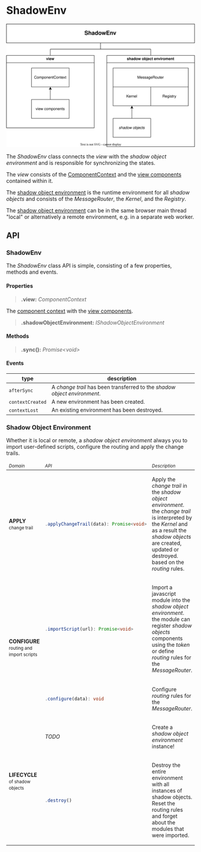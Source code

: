 # ShadowEnv

![ShadowEnv](./ShadowEnv.drawio.svg)

The _ShadowEnv_ class connects the _view_ with the _shadow object environment_ and is responsible for synchronizing the states.

The _view_ consists of the [ComponentContext](./ComponentContext.md) and the [view components](./ViewComponent.md) contained within it.

The [shadow object environment](#shadow-object-environment) is the runtime environment for all _shadow objects_ and consists of the _MessageRouter_, the _Kernel_, and the _Registry_.

The [shadow object environment](#shadow-object-environment) can be in the same browser main thread "local" or alternatively a remote environment, e.g. in a separate web worker.

## API

### ShadowEnv

The _ShadowEnv_ class API is simple, consisting of a few properties, methods and events.

#### Properties

> **.view:** _ComponentContext_

The [component context](./ComponentContext.md) with the [view components](./ViewComponent.md).

> **.shadowObjectEnvironment:** _IShadowObjectEnvironment_

#### Methods

> **.sync():** _Promise&lt;void&gt;_

#### Events

| type | description |
|-|-|
| `afterSync` | A _change trail_ has been transferred to the _shadow object environment_. |
| `contextCreated` | A new environment has been created. |
| `contextLost` | An existing environment has been destroyed. |


### Shadow Object Environment

Whether it is local or remote, a _shadow object environment_ always you to import user-defined scripts, configure the routing and apply the change trails.

<table>
<thead>
<tr>
<td><em><small>Domain</small></em></td>
<td><em><small>API</small></em></td>
<td><em><small>Description</small></em></td>
</tr>
</thead>

<tr>
<td>
<b>APPLY</b><br><small>change trail</small>
</td>
<td>

```ts
.applyChangeTrail(data): Promise<void>
```

</td>
<td>

Apply the _change trail_ in the _shadow object environment_. the _change trail_ is interpreted by the _Kernel_ and as a result the _shadow objects_ are created, updated or destroyed. based on the _routing_ rules.

</td>
</tr>

<tr>
<td rowspan=2>
<b>CONFIGURE</b><br><small>routing and import scripts</small>
</td>
<td>

```ts
.importScript(url): Promise<void>
```

</td>
<td>

Import a javascript module into the _shadow object environment_. the module can register _shadow objects_ components using the _token_ or define _routing_ rules for the _MessageRouter_.

</td>
</tr>
<tr>
<td>

```ts
.configure(data): void
```

</td>
<td>

Configure _routing_ rules for the _MessageRouter_.

</td>
</tr>
<tr>

<tr>
<td rowspan=2>
<b>LIFECYCLE</b><br><small>of shadow objects</small>
</td>
<td>

_TODO_

</td>
<td>

Create a *shadow object environment* instance!

</td>
</tr>
<tr>
<td>

```ts
.destroy()
```

</td>
<td>

Destroy the entire environment with all instances of shadow objects.
Reset the routing rules and forget about the modules that were imported.

</td>
</tr>

</table>
